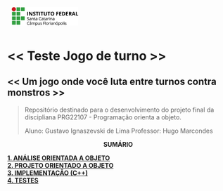 <img src="img/ifsc-logo.png"
     width="30%"
     style="padding: 10px">

# << Teste Jogo de turno >>

## << Um jogo onde você luta entre turnos contra monstros >>

> Repositório destinado para o desenvolvimento do projeto final da discipliana PRG22107 - Programação orienta a objeto. 
> 
> Aluno: Gustavo Ignaszevski de Lima 
> Professor: Hugo Marcondes

<p align=center><strong>SUMÁRIO</strong></p>

[**1. ANÁLISE ORIENTADA A OBJETO**](./analise.md)<br>
[**2. PROJETO ORIENTADO A OBJETO**](./projeto.md)<br>
[**3. IMPLEMENTAÇÃO (C++)**](./implementacao.md)<br>
[**4. TESTES**](./testes.md)<br>
